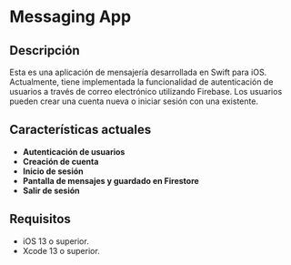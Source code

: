 # Messaging App

## Descripción

Esta es una aplicación de mensajería desarrollada en Swift para iOS. Actualmente, tiene implementada la funcionalidad de autenticación de usuarios a través de correo electrónico utilizando Firebase. Los usuarios pueden crear una cuenta nueva o iniciar sesión con una existente.

## Características actuales

- **Autenticación de usuarios**
- **Creación de cuenta**
- **Inicio de sesión**
- **Pantalla de mensajes y guardado en Firestore**
- **Salir de sesión**

## Requisitos

- iOS 13 o superior.
- Xcode 13 o superior.
